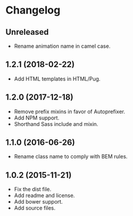 # Changelog

## Unreleased
- Rename animation name in camel case.

## 1.2.1 (2018-02-22)
- Add HTML templates in HTML/Pug.

## 1.2.0 (2017-12-18)
- Remove prefix mixins in favor of Autoprefixer.
- Add NPM support.
- Shorthand Sass include and mixin.

## 1.1.0 (2016-06-26)
- Rename class name to comply with BEM rules.

## 1.0.2 (2015-11-21)
- Fix the dist file.
- Add readme and license.
- Add bower support.
- Add source files.
